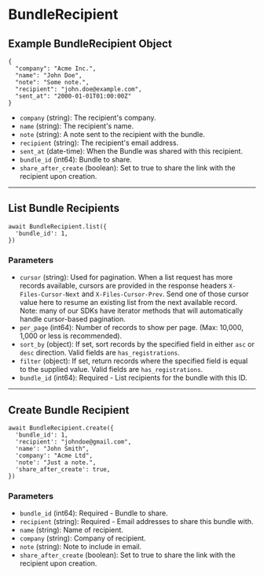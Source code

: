 # BundleRecipient

## Example BundleRecipient Object

```
{
  "company": "Acme Inc.",
  "name": "John Doe",
  "note": "Some note.",
  "recipient": "john.doe@example.com",
  "sent_at": "2000-01-01T01:00:00Z"
}
```

* `company` (string): The recipient's company.
* `name` (string): The recipient's name.
* `note` (string): A note sent to the recipient with the bundle.
* `recipient` (string): The recipient's email address.
* `sent_at` (date-time): When the Bundle was shared with this recipient.
* `bundle_id` (int64): Bundle to share.
* `share_after_create` (boolean): Set to true to share the link with the recipient upon creation.

---

## List Bundle Recipients

```
await BundleRecipient.list({
  'bundle_id': 1,
})
```


### Parameters

* `cursor` (string): Used for pagination.  When a list request has more records available, cursors are provided in the response headers `X-Files-Cursor-Next` and `X-Files-Cursor-Prev`.  Send one of those cursor value here to resume an existing list from the next available record.  Note: many of our SDKs have iterator methods that will automatically handle cursor-based pagination.
* `per_page` (int64): Number of records to show per page.  (Max: 10,000, 1,000 or less is recommended).
* `sort_by` (object): If set, sort records by the specified field in either `asc` or `desc` direction. Valid fields are `has_registrations`.
* `filter` (object): If set, return records where the specified field is equal to the supplied value. Valid fields are `has_registrations`.
* `bundle_id` (int64): Required - List recipients for the bundle with this ID.

---

## Create Bundle Recipient

```
await BundleRecipient.create({
  'bundle_id': 1,
  'recipient': "johndoe@gmail.com",
  'name': "John Smith",
  'company': "Acme Ltd",
  'note': "Just a note.",
  'share_after_create': true,
})
```


### Parameters

* `bundle_id` (int64): Required - Bundle to share.
* `recipient` (string): Required - Email addresses to share this bundle with.
* `name` (string): Name of recipient.
* `company` (string): Company of recipient.
* `note` (string): Note to include in email.
* `share_after_create` (boolean): Set to true to share the link with the recipient upon creation.
